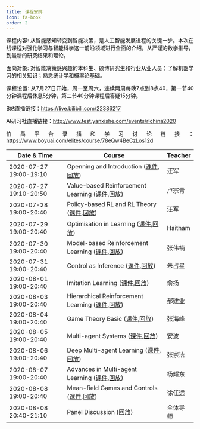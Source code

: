 ```yaml
---
title: 课程安排
icon: fa-book
order: 2
---
```


<p style="text-align:justify; text-justify:inter-ideograph;color: black">课程内容: 从智能感知转变到智能决策，是人工智能发展进程的关键一步。本次在线课程对强化学习与智能科学这一前沿领域进行全面的介绍，从严谨的数学推导，到最新的研究结果和理论。</p>

<p style="text-align:justify; text-justify:inter-ideograph;color: black">面向对象: 对智能决策感兴趣的本科生、硕博研究生和行业从业人员；了解机器学习的相关知识；熟悉统计学和概率论基础。</p>

<p style="text-align:justify; text-justify:inter-ideograph;color: black">课程设置: 从7月27日开始，周一至周六，连续两周每晚7点到8点40，第一节40分钟课程后休息5分钟，第二节40分钟课程后答疑15分钟。</p>

<p style="text-align:justify; text-justify:inter-ideograph;color: black">B站直播链接：<a href="https://live.bilibili.com/22386217" target="_blank">https://live.bilibili.com/22386217</a></p>

<p style="text-align:justify; text-justify:inter-ideograph;color: black">AI研习社直播链接：<a href="http://www.test.yanxishe.com/events/rlchina2020" target="_blank">http://www.test.yanxishe.com/events/rlchina2020</a></p>

<p style="text-align:justify; text-justify:inter-ideograph;color: black">伯禹平台录播和学习讨论链接：<a href="https://www.boyuai.com/elites/course/78eQw4BeCzLos12d" target="_blank">https://www.boyuai.com/elites/course/78eQw4BeCzLos12d</a></p>

<div class="table-wrapper">
  <table><font color="black">
    <thead>
      <tr>
        <th>Date & Time</th>
        <th>Course</th>
        <th>Teacher</th>
      </tr>
    </thead>
    <tbody>
      <tr>
        <td>2020-07-27 19:00-19:10</td>
        <td>Openning and Introduction (<a href="https://rlchina.org/lectures/lecture0.pdf" target="_blank">课件</a>,<a href="https://www.bilibili.com/video/BV125411a7Ep" target="_blank">回放</a>)</td>
        <td>汪军</td>
      </tr>
      <tr>
        <td>2020-07-27 19:10-20:50</td>
        <td>Value-based Reinforcement Learning (<a href="https://rlchina.org/lectures/lecture1.pdf" target="_blank">课件</a>,<a href="https://www.bilibili.com/video/BV1Hz4y1Q7UQ" target="_blank">回放</a>)</td>
        <td>卢宗青</td>
      </tr>
      <tr>
        <td>2020-07-28 19:00-20:40</td>
        <td>Policy-based RL and RL Theory (<a href="https://rlchina.org/lectures/lecture2.pdf" target="_blank">课件</a>,<a href="https://www.bilibili.com/video/BV1Yi4y1u7Cz" target="_blank">回放</a>)</td>
        <td>汪军</td>
      </tr>
      <tr>
        <td>2020-07-29 19:00-20:40</td>
        <td>Optimisation in Learning (<a href="https://rlchina.org/lectures/lecture3.pdf" target="_blank">课件</a>,<a href="https://www.bilibili.com/video/BV1h54y1v7k6" target="_blank">回放</a>)</td>
        <td>Haitham</td>
      </tr>
      <tr>
        <td>2020-07-30 19:00-20:40</td>
        <td>Model-based Reinforcement Learning (<a href="https://rlchina.org/lectures/lecture4.pdf" target="_blank">课件</a>,<a href="https://www.bilibili.com/video/BV1ph411Z774" target="_blank">回放</a>)</td>
        <td>张伟楠</td>
      </tr>
      <tr>
        <td>2020-07-31 19:00-20:40</td>
        <td>Control as Inference (<a href="https://rlchina.org/lectures/lecture5.pdf" target="_blank">课件</a>,<a href="https://www.bilibili.com/video/BV1WD4y1U7u4" target="_blank">回放</a>)</td>
        <td>朱占星</td>
      </tr>
      <tr>
        <td>2020-08-01 19:00-20:40</td>
        <td>Imitation Learning (<a href="https://rlchina.org/lectures/lecture6.pdf" target="_blank">课件</a>,<a href="https://www.bilibili.com/video/BV1EV411z7CZ" target="_blank">回放</a>)</td>
        <td>俞扬</td>
      </tr>
      <tr>
        <td>2020-08-03 19:00-20:40</td>
        <td>Hierarchical Reinforcement Learning (<a href="https://rlchina.org/lectures/lecture7.pdf" target="_blank">课件</a>,<a href="https://www.bilibili.com/video/BV1sD4y1U7Qt" target="_blank">回放</a>)</td>
        <td>郝建业</td>
      </tr>
      <tr>
        <td>2020-08-04 19:00-20:40</td>
        <td>Game Theory Basic (<a href="https://rlchina.org/lectures/lecture8.pdf" target="_blank">课件</a>,<a href="https://www.bilibili.com/video/BV1ED4y1U7eK" target="_blank">回放</a>)</td>
        <td>张海峰</td>
      </tr>
      <tr>
        <td>2020-08-05 19:00-20:40</td>
        <td>Multi-agent Systems (<a href="https://rlchina.org/lectures/lecture9.pdf" target="_blank">课件</a>,<a href="https://www.bilibili.com/video/BV16v411v7SF" target="_blank">回放</a>)</td>
        <td>安波</td>
      </tr>
      <tr>
        <td>2020-08-06 19:00-20:40</td>
        <td>Deep Multi-agent Learning (<a href="https://rlchina.org/lectures/lecture10.pdf" target="_blank">课件</a>,<a href="https://www.bilibili.com/video/BV195411a7Nf" target="_blank">回放</a>)</td>
        <td>张崇洁</td>
      </tr>
      <tr>
        <td>2020-08-07 19:00-20:40</td>
        <td>Advances in Multi-agent Learning (<a href="https://rlchina.org/lectures/lecture11.pdf" target="_blank">课件</a>,<a href="https://www.bilibili.com/video/BV14p4y1v7s1" target="_blank">回放</a>)</td>
        <td>杨耀东</td>
      </tr>
      <tr>
        <td>2020-08-08 19:00-20:40</td>
        <td>Mean-field Games and Controls (<a href="https://rlchina.org/lectures/lecture12.pdf" target="_blank">课件</a>,<a href="https://www.bilibili.com/video/BV1zk4y117iR" target="_blank">回放</a>)</td>
        <td>徐任远</td>
      </tr>
      <tr>
        <td>2020-08-08 20:40-21:10</td>
        <td>Panel Discussion (<a href="https://www.bilibili.com/video/BV1w64y1c77v" target="_blank">回放</a>)</td>
        <td>全体导师</td>
      </tr>
    </tbody>
  </font></table>
</div>